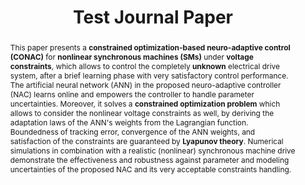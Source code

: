 ---
type: "Journal Paper"
layout: publication
group: publications
title: "Test Journal Paper"
authors: "**Myeongseok Ryu**, Niklas Monzen, Pascal Seitter,  **Kyunghwan Choi**, Christoph M. Hackl&#42;"
pubs: 
  - name: Techrxiv
    doi: "10.36227/techrxiv.174585949.94234666/v1"
    pdf: "/static/pub/2025_CONAC_SM.pdf"
    state: "published"
pub_date: "2025-04-28" #Date of publication. Change from Biorxiv date to Journal date once accepted
image: "/static/pub/2025_CONAC_SM.png"
github: 
  - name: "CoNAC on SM"
    url: "KAIST-MIC-Lab/CONAC-on-SM"
    description: "Code for the paper"
abstract: "
  This paper presents a **constrained optimization-based neuro-adaptive control (CONAC)** for **nonlinear synchronous machines (SMs)** under **voltage constraints**, which allows to control the completely **unknown** electrical drive system, after a brief learning phase with very satisfactory control performance. 
  The artificial neural network (ANN) in the proposed neuro-adaptive controller (NAC) learns online and empowers the controller to handle parameter uncertainties. 
  Moreover, it solves a **constrained optimization problem** which allows to consider the nonlinear voltage constraints as well, by deriving the adaptation laws of the ANN's weights from the Lagrangian function.
  Boundedness of tracking error, convergence of the ANN weights, and satisfaction of the constraints are guaranteed by **Lyapunov theory**.  
  Numerical simulations in combination with a realistic (nonlinear) synchronous machine drive demonstrate the effectiveness and robustness against parameter and modeling uncertainties of the proposed NAC and its very acceptable constraints handling.
"
# links:
#   - name: 
#     url: 
---